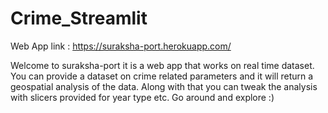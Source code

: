 # Crime_Streamlit

Web App link : https://suraksha-port.herokuapp.com/

Welcome to suraksha-port it is a web app that works on real time dataset. You can provide a dataset on crime related parameters and it will return a geospatial analysis of the data. Along with that you can tweak the analysis with slicers provided for year type etc. Go around and explore :) 
